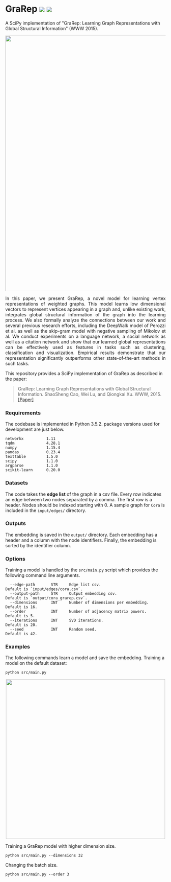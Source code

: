 GraRep 	<img src="https://img.shields.io/badge/stars-5+-blue.svg"/> <img src="https://img.shields.io/badge/license-MIT-blue.svg"/>
============================================
A SciPy implementation of "GraRep: Learning Graph Representations with Global Structural Information" (WWW 2015).
<p align="center">
  <img width="800" src="grarep.png">
</p>
<p align="justify">
In this paper, we present GraRep, a novel model for learning vertex representations of weighted graphs. This model learns low dimensional vectors to represent vertices appearing in a graph and, unlike existing work, integrates global structural information of the graph into the learning process. We also formally analyze the connections between our work and several previous research efforts, including the DeepWalk model of Perozzi et al. as well as the skip-gram model with negative sampling of Mikolov et al. We conduct experiments on a language network, a social network as well as a citation network and show that our learned global representations can be effectively used as features in tasks such as clustering, classification and visualization. Empirical results demonstrate that our representation significantly outperforms other state-of-the-art methods in such tasks.</p>


This repository provides a SciPy implementation of GraRep as described in the paper:

> GraRep: Learning Graph Representations with Global Structural Information.
> ShaoSheng Cao, Wei Lu, and Qiongkai Xu.
> WWW, 2015.
> [[Paper]](https://www.researchgate.net/profile/Qiongkai_Xu/publication/301417811_GraRep/links/5847ecdb08ae8e63e633b5f2/GraRep.pdf)

### Requirements
The codebase is implemented in Python 3.5.2. package versions used for development are just below.
```
networkx          1.11
tqdm              4.28.1
numpy             1.15.4
pandas            0.23.4
texttable         1.5.0
scipy             1.1.0
argparse          1.1.0
scikit-learn      0.20.0
```
### Datasets

The code takes the **edge list** of the graph in a csv file. Every row indicates an edge between two nodes separated by a comma. The first row is a header. Nodes should be indexed starting with 0. A sample graph for `Cora` is included in the  `input/edges/` directory. 

### Outputs

The embedding is saved in the `output/` directory. Each embedding has a header and a column with the node identifiers. Finally, the embedding is sorted by the identifier column.

### Options
Training a model is handled by the `src/main.py` script which provides the following command line arguments.

```
  --edge-path       STR     Edge list csv.                         Default is `input/edges/cora.csv`.
  --output-path     STR     Output embedding csv.                  Default is `output/cora_grarep.csv`.
  --dimensions      INT     Number of dimensions per embedding.    Default is 16.
  --order           INT     Number of adjacency matrix powers.     Default is 5.  
  --iterations      INT     SVD iterations.                        Default is 20.
  --seed            INT     Random seed.                           Default is 42.
```
### Examples
The following commands learn a model and save the embedding. Training a model on the default dataset:
```
python src/main.py
```
<p align="center">
  <img width="500" src="grarep.gif">
</p>

Training a GraRep model with higher dimension size.
```
python src/main.py --dimensions 32
```
Changing the batch size.
```
python src/main.py --order 3
```
